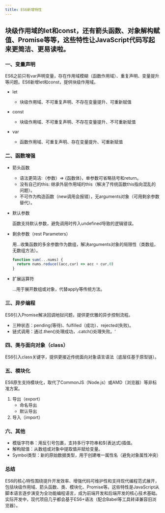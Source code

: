 ```yaml
---
title: ES6新增特性
---
```

块级作用域的let和const，还有箭头函数、对象解构赋值、Promise等等，这些特性让JavaScript代码写起来更简洁、更易读啦。
---
### 一、变量声明
ES6之前只有var声明变量，存在作用域模糊（函数作用域）、重复声明、变量提升等问题。ES6新增let和const，提供块级作用域。

- let

  - 块级作用域、不可重复声明、不存在变量提升、可重新赋值

- const

  - 块级作用域、不可重复声明、不存在变量提升、不可重新赋值

- var

  - 函数作用域、可重复声明、存在变量提升、可重新赋值

### 二、函数增强
  - 箭头函数
    - 语法更简洁:（参数）=> {函数体}，单参数可省略括号和return。
    - 没有自己的this: 继承外层作用域的this（解决了传统函数this指向混乱的问题）。
    - 不可作为构造函数（new调用会报错），无arguments对象（可用剩余参数替代）。

  - 默认参数
     
    函数支持默认参数，避免调用时传入undefined导致的逻辑错误。

  - 剩余参数（rest Parameters）

    用...收集函数的多余参数作为数组，解决arguments对象的局限性（类数组，无数组方法）。
    ```javascript
    function sum(...nums) {
      return nums.reduce((acc,cur) => acc + cur,0)
    }
    ```
  - 扩展运算符

    ...用于展开数组或对象，代替apply等传统方法。


### 三、异步编程
ES6引入Promise解决回调地狱问题，提供更优雅的异步控制流程。
- 三种状态：pending(等待)、fulfilled（成功）、rejected(失败)。
- 链式调用：通过.then()处理成功，.catch()处理失败。‘

### 四、类与面向对象（class）
ES6引入class关键字，提供更接近传统面向对象语言语法（底层任基于原型链）。
### 五、模块化
ES6原生支持模块化，取代了CommonJS（Node.js）或AMD（浏览器）等非标准方案。
1. 导出（export）
    - 命名导出
    - 默认导出
2. 导入（import）

### 六、其他
  - 模版字符串：用反引号包裹，支持多行字符串和${表达式}插值。
  - 解构赋值：从数组或对象中提取值并赋给变量。
  - Symbol类型：新的原始数据类型，用于创建唯一属性名（避免对象属性冲突）

### 总结
ES6的核心特性围绕提升开发效率、增强代码可维护性和支持现代编程范式展开，包括块级作用域、箭头函数、类、模块化、Promise等。这些特性是JavaScript从脚本语言逐步演变为全功能编程语言，成为前端开发和后端开发的核心技术基础。实际开发中，现代项目几乎都会基于ES6+语法（配合Babel等工具转译兼容旧浏览器）。